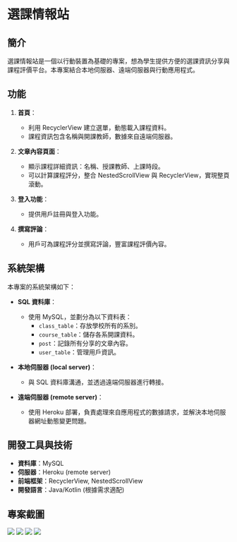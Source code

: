 # 選課情報站

## 簡介
選課情報站是一個以行動裝置為基礎的專案，想為學生提供方便的選課資訊分享與課程評價平台。本專案結合本地伺服器、遠端伺服器與行動應用程式。

## 功能
1. **首頁**：  
   - 利用 RecyclerView 建立選單，動態載入課程資料。  
   - 課程資訊包含名稱與開課教師，數據來自遠端伺服器。

2. **文章內容頁面**：  
   - 顯示課程詳細資訊：名稱、授課教師、上課時段。  
   - 可以計算課程評分，整合 NestedScrollView 與 RecyclerView，實現整頁滾動。

3. **登入功能**：  
   - 提供用戶註冊與登入功能。

4. **撰寫評論**：  
   - 用戶可為課程評分並撰寫評論，豐富課程評價內容。

## 系統架構
本專案的系統架構如下：
- **SQL 資料庫**：  
  - 使用 MySQL，並劃分為以下資料表：
    - `class_table`：存放學校所有的系別。
    - `course_table`：儲存各系開課資料。
    - `post`：記錄所有分享的文章內容。
    - `user_table`：管理用戶資訊。

- **本地伺服器 (local server)**：  
  - 與 SQL 資料庫溝通，並透過遠端伺服器進行轉接。

- **遠端伺服器 (remote server)**：  
  - 使用 Heroku 部署，負責處理來自應用程式的數據請求，並解決本地伺服器網址動態變更問題。

## 開發工具與技術
- **資料庫**：MySQL  
- **伺服器**：Heroku (remote server)  
- **前端框架**：RecyclerView, NestedScrollView  
- **開發語言**：Java/Kotlin (根據需求適配)

## 專案截圖

![](article.png)
![](comment.png)
![](login.png)
![](mainPage.png)
